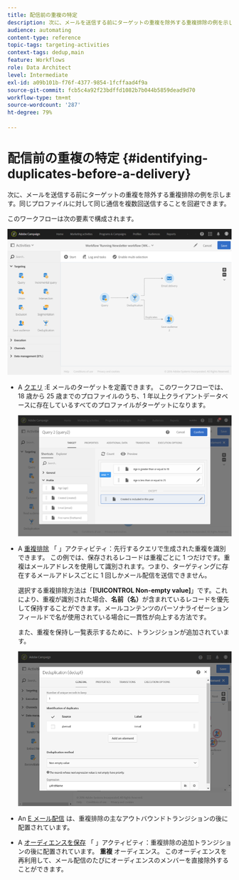 ```yaml
---
title: 配信前の重複の特定
description: 次に、メールを送信する前にターゲットの重複を除外する重複排除の例を示します。同じプロファイルに対して同じ通信を複数回送信することを回避できます。
audience: automating
content-type: reference
topic-tags: targeting-activities
context-tags: dedup,main
feature: Workflows
role: Data Architect
level: Intermediate
exl-id: a09b101b-f76f-4377-9854-1fcffaad4f9a
source-git-commit: fcb5c4a92f23bdffd1082b7b044b5859dead9d70
workflow-type: tm+mt
source-wordcount: '287'
ht-degree: 79%

---
```


# 配信前の重複の特定 {#identifying-duplicates-before-a-delivery}

次に、メールを送信する前にターゲットの重複を除外する重複排除の例を示します。同じプロファイルに対して同じ通信を複数回送信することを回避できます。

このワークフローは次の要素で構成されます。

![](assets/deduplication_example_workflow.png)

* A [クエリ](../../automating/using/query.md) :E メールのターゲットを定義できます。 このワークフローでは、18 歳から 25 歳までのプロファイルのうち、1 年以上クライアントデータベースに存在しているすべてのプロファイルがターゲットになります。

  ![](assets/deduplication_example_query.png)

* A [重複排除](../../automating/using/deduplication.md) 「 」アクティビティ：先行するクエリで生成された重複を識別できます。 この例では、保存されるレコードは重複ごとに 1 つだけです。重複はメールアドレスを使用して識別されます。つまり、ターゲティングに存在するメールアドレスごとに 1 回しかメール配信を送信できません。

  選択する重複排除方法は「**[!UICONTROL Non-empty value]**」です。これにより、重複が識別された場合、**名前（名）**&#x200B;が含まれているレコードを優先して保持することができます。メールコンテンツのパーソナライゼーションフィールドで名が使用されている場合に一貫性が向上する方法です。

  また、重複を保持し一覧表示するために、トランジションが追加されています。

  ![](assets/deduplication_example_dedup.png)

* An [E メール配信](../../automating/using/email-delivery.md) は、重複排除の主なアウトバウンドトランジションの後に配置されています。
* A [オーディエンスを保存](../../automating/using/save-audience.md) 「 」アクティビティ：重複排除の追加トランジションの後に配置されています。 **重複** オーディエンス。 このオーディエンスを再利用して、メール配信のたびにオーディエンスのメンバーを直接除外することができます。
